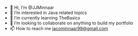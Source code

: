 - 👋 Hi, I’m @JJMinnaar
- 👀 I’m interested in Java related topics
- 🌱 I’m currently learning TheBasics
- 💞️ I’m looking to collaborate on anything to build my portfolio
- 📫 How to reach me jacominnaar99@gmail.com

<!---
JJMinnaar/JJMinnaar is a ✨ special ✨ repository because its `README.md` (this file) appears on your GitHub profile.
You can click the Preview link to take a look at your changes.
--->
